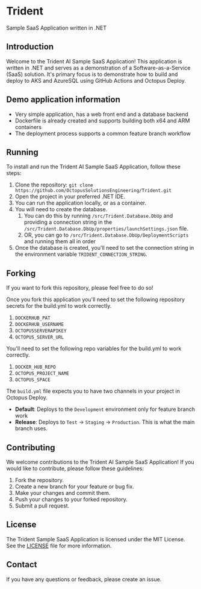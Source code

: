 # Trident
Sample SaaS Application written in .NET

## Introduction

Welcome to the Trident AI Sample SaaS Application! This application is written in .NET and serves as a demonstration of a Software-as-a-Service (SaaS) solution.  It's primary focus is to demonstrate how to build and deploy to AKS and AzureSQL using GitHub Actions and Octopus Deploy.  

## Demo application information

- Very simple application, has a web front end and a database backend
- Dockerfile is already created and supports building both x64 and ARM containers
- The deployment process supports a common feature branch workflow

## Running

To install and run the Trident AI Sample SaaS Application, follow these steps:

1. Clone the repository: `git clone https://github.com/OctopusSolutionsEngineering/Trident.git`
1. Open the project in your preferred .NET IDE.
1. You can run the application locally, or as a container.  
1. You will need to create the database.  
   1. You can do this by running `/src/Trident.Database.DbUp` and providing a connection string in the `/src/Trident.Database.DbUp/properties/launchSettings.json` file. 
   1. OR, you can go to `/src/Trident.Database.DbUp/DeploymentScripts` and running them all in order
1. Once the database is created, you'll need to set the connection string in the environment variable `TRIDENT_CONNECTION_STRING`.

## Forking

If you want to fork this repository, please feel free to do so!  

Once you fork this application you'll need to set the following repository secrets for the build.yml to work correctly.
1. `DOCKERHUB_PAT`
2. `DOCKERHUB_USERNAME`
3. `OCTOPUSSERVERAPIKEY`
4. `OCTOPUS_SERVER_URL`

You'll need to set the following repo variables for the build.yml to work correctly.
1. `DOCKER_HUB_REPO`
2. `OCTOPUS_PROJECT_NAME`
3. `OCTOPUS_SPACE`

The `build.yml` file expects you to have two channels in your project in Octopus Deploy.

- **Default**: Deploys to the `Development` environment only for feature branch work
- **Release**: Deploys to `Test` -> `Staging` -> `Production`.  This is what the main branch uses.

## Contributing

We welcome contributions to the Trident AI Sample SaaS Application! If you would like to contribute, please follow these guidelines:

1. Fork the repository.
2. Create a new branch for your feature or bug fix.
3. Make your changes and commit them.
4. Push your changes to your forked repository.
5. Submit a pull request.

## License

The Trident Sample SaaS Application is licensed under the MIT License. See the [LICENSE](LICENSE) file for more information.

## Contact

If you have any questions or feedback, please create an issue.
